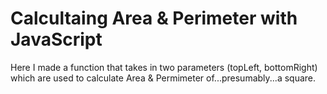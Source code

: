 # Calcultaing Area & Perimeter with JavaScript

Here I made a function that takes in two parameters (topLeft, bottomRight) which are used to calculate Area & Permimeter of...presumably...a square.

